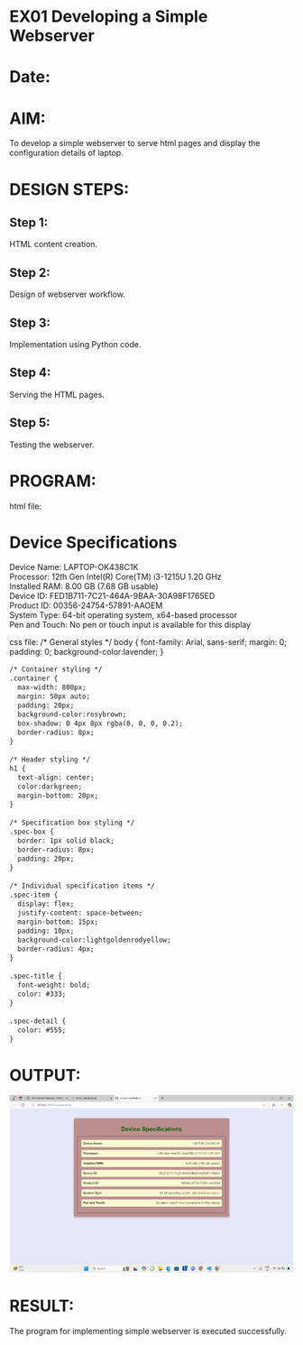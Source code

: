 # EX01 Developing a Simple Webserver

# Date:
# AIM:
To develop a simple webserver to serve html pages and display the configuration details of laptop.

# DESIGN STEPS:
## Step 1:
HTML content creation.

## Step 2:
Design of webserver workflow.

## Step 3:
Implementation using Python code.

## Step 4:
Serving the HTML pages.

## Step 5:
Testing the webserver.

# PROGRAM:
html file:

  <!DOCTYPE html>
  <html lang="en">
  <head>
    <meta charset="UTF-8">
    <meta name="viewport" content="width=device-width, initial-scale=1.0">
    <title>Device Specifications</title>
    <link rel="stylesheet" href="style.css">
  </head>
  <body>
    <div class="container">
      <h1>Device Specifications</h1>
      <div class="spec-box">
        <div class="spec-item">
          <span class="spec-title">Device Name:</span>
          <span class="spec-detail">LAPTOP-OK438C1K</span>
        </div>
        <div class="spec-item">
          <span class="spec-title">Processor:</span>
          <span class="spec-detail">12th Gen Intel(R) Core(TM) i3-1215U 1.20 GHz</span>
        </div>
        <div class="spec-item">
          <span class="spec-title">Installed RAM:</span>
          <span class="spec-detail">8.00 GB (7.68 GB usable)</span>
        </div>
        <div class="spec-item">
          <span class="spec-title">Device ID:</span>
          <span class="spec-detail">FED1B711-7C21-464A-9BAA-30A98F1765ED</span>
        </div>
        <div class="spec-item">
          <span class="spec-title">Product ID:</span>
          <span class="spec-detail">00356-24754-57891-AAOEM</span>
        </div>
        <div class="spec-item">
          <span class="spec-title">System Type:</span>
          <span class="spec-detail">64-bit operating system, x64-based processor</span>
        </div>
        <div class="spec-item">
          <span class="spec-title">Pen and Touch:</span>
          <span class="spec-detail">No pen or touch input is available for this display</span>
        </div>
      </div>
    </div>
  </body>
  </html>


css file:
  /* General styles */
  body {
      font-family: Arial, sans-serif;
      margin: 0;
      padding: 0;
      background-color:lavender;
    }
    
    /* Container styling */
    .container {
      max-width: 800px;
      margin: 50px auto;
      padding: 20px;
      background-color:rosybrown;
      box-shadow: 0 4px 8px rgba(0, 0, 0, 0.2);
      border-radius: 8px;
    }
    
    /* Header styling */
    h1 {
      text-align: center;
      color:darkgreen;
      margin-bottom: 20px;
    }
    
    /* Specification box styling */
    .spec-box {
      border: 1px solid black;
      border-radius: 8px;
      padding: 20px;
    }
    
    /* Individual specification items */
    .spec-item {
      display: flex;
      justify-content: space-between;
      margin-bottom: 15px;
      padding: 10px;
      background-color:lightgoldenrodyellow;
      border-radius: 4px;
    }
    
    .spec-title {
      font-weight: bold;
      color: #333;
    }
    
    .spec-detail {
      color: #555;
    }
  
  
# OUTPUT:
![alt text](<Screenshot 2024-11-25 140407.png>)
# RESULT:
The program for implementing simple webserver is executed successfully.
